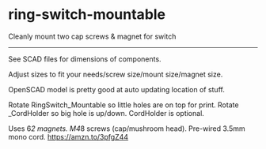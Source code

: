 # ring-switch-mountable
Cleanly mount two cap screws &amp; magnet for switch

---
See SCAD files for dimensions of components.

Adjust sizes to fit your needs/screw size/mount size/magnet size.

OpenSCAD model is pretty good at auto updating location of stuff.

Rotate RingSwitch_Mountable so little holes are on top for print.
Rotate _CordHolder so big hole is up/down. CordHolder is optional.

Uses 6*2 magnets.
M4*8 screws (cap/mushroom head).
Pre-wired 3.5mm mono cord. https://amzn.to/3pfgZ44
